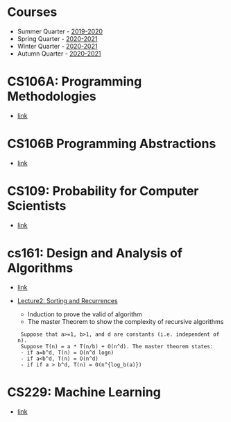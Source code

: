 # Courses 
 - Summer Quarter - [2019-2020](http://cs.stanford.edu/courses/schedules/2019-2020.summer.php)
 - Spring Quarter - [2020-2021](https://cs.stanford.edu/courses/schedules/2020-2021.spring.php)
 - Winter Quarter - [2020-2021](https://cs.stanford.edu/courses/schedules/2020-2021.winter.php)
 - Autumn Quarter - [2020-2021](https://cs.stanford.edu/courses/schedules/2020-2021.autumn.php)


 # CS106A: Programming Methodologies
- [link](http://web.stanford.edu/class/cs106a/)

# CS106B Programming Abstractions
- [link](https://web.stanford.edu/class/cs106b/)

# CS109: Probability for Computer Scientists
- [link](http://web.stanford.edu/class/cs109/)

# cs161: Design and Analysis of Algorithms
- [link](http://web.stanford.edu/class/cs161/)

- [Lecture2: Sorting and Recurrences](https://docs.google.com/presentation/d/1OAqjscz-yzr32hbDJZ2VdwKIdu8ropGHQuEzQJfobgo/edit?usp=sharing)

   - Induction to prove the valid of algorithm 
   - The master Theorem to show the complexity of recursive algorithms 
  
  ```
   Suppose that a>=1, b>1, and d are constants (i.e. independent of n).
   Suppose T(n) = a * T(n/b) + O(n^d). The master theorem states:
   - if a=b^d, T(n) = O(n^d logn)
   - if a<b^d, T(n) = O(n^d)
   - if if a > b^d, T(n) = O(n^{log_b(a)})
   ```


# CS229: Machine Learning
- [link](http://cs229.stanford.edu/)
